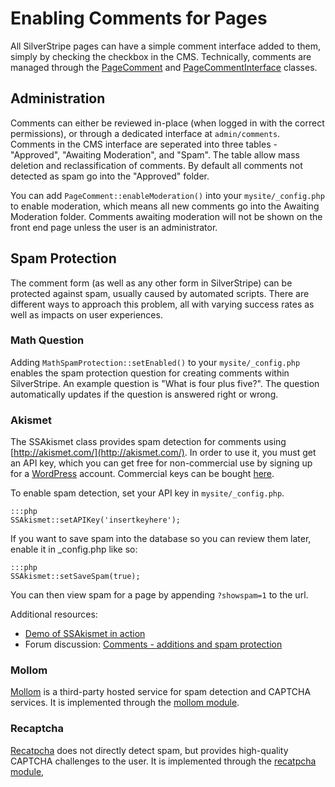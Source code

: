 # Enabling Comments for Pages

All SilverStripe pages can have a simple comment interface added to them, simply by checking the checkbox in the CMS.
Technically, comments are managed through the [PageComment](api:PageComment) and
[PageCommentInterface](api:PageCommentInterface) classes.

## Administration

Comments can either be reviewed in-place (when logged in with the correct permissions), or through a dedicated 
interface at `admin/comments`. Comments in the CMS interface are seperated into three tables - "Approved", "Awaiting
Moderation", and "Spam". The table allow mass deletion and reclassification of comments. By default all comments not
detected as spam go into the "Approved" folder. 

You can add `PageComment::enableModeration()` into your `mysite/_config.php` to enable moderation, which means all new
comments go into the Awaiting Moderation folder. Comments awaiting moderation will not be shown on the front end page
unless the user is an administrator.


## Spam Protection

The comment form (as well as any other form in SilverStripe) can be protected against spam,
usually caused by automated scripts. There are different ways to approach this problem,
all with varying success rates as well as impacts on user experiences.

### Math Question

Adding `MathSpamProtection::setEnabled()` to your `mysite/_config.php` enables the spam protection question for creating
comments within SilverStripe. An example question is "What is four plus five?". The question automatically updates if
the question is answered right or wrong.

### Akismet

The SSAkismet class provides spam detection for comments using [http://akismet.com/](http://akismet.com/). In order to
use it, you must get an API key, which you can get free for non-commercial use by signing up for a
[WordPress](http://www.wordpress.com) account. Commercial keys can be bought [here](http://akismet.com/commercial/).

To enable spam detection, set your API key in `mysite/_config.php`. 

	:::php
	SSAkismet::setAPIKey('insertkeyhere');

If you want to save spam into the database so you can review them later, enable it in _config.php like so:

	:::php
	SSAkismet::setSaveSpam(true);

You can then view spam for a page by appending `?showspam=1` to the url.

Additional resources:

 * [Demo of SSAkismet in action](http://demo.silverstripe.com/blog)
 * Forum discussion: [Comments - additions and spam protection](http://www.silverstripe.com/feature-requests/flat/534)


### Mollom

[Mollom](http://mollom.com/) is a third-party hosted service for spam detection and CAPTCHA services. It is implemented
through the [mollom module](http://silverstripe.org/mollom-module).

### Recaptcha

[Recatpcha](http://recaptcha.net) does not directly detect spam, but provides high-quality CAPTCHA challenges to the
user. It is implemented through the [recatpcha module](http://silverstripe.org/recaptcha-module),